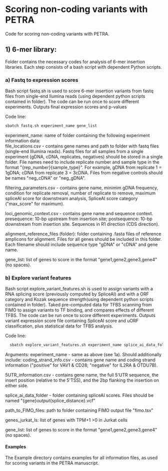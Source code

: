 # Scoring non-coding variants with PETRA

Code for scoring non-coding variants with PETRA.

## 1) 6-mer library:
Folder contains the necessary codes for analysis of 6-mer insertion libraries. Each step consists of a bash script with dependent Python scripts. 

### a) Fastq to expression scores 
Bash script fastq.sh is used to score 6-mer insertion variants from fastq files from single-end Ilumina reads (using dependent python scripts contained in folder). The code can be run once to score different experiments. 
Outputs final expression scores and p-values

Code line: 
```bash
sbatch fastq.sh experiment_name gene_list
```

experiment_name: name of folder containing the following experiment information data:	
file_locations.csv - contains gene names and path to folder with fastq files (single-end Illumina reads). Fastq files for all samples from a single experiment (gDNA, cDNA, replicates, negatives) should be stored in a single folder. File names need to include replicate number and sample type in the format "{rep_number}{sample_type}". For example, gDNA from replicate 1 = 1gDNA; cDNA from replicate 3 = 3cDNA. Files from negative controls should be names "neg_cDNA" or "neg_gDNA". 

filtering_parameters.csv - contains gene name, minimim gDNA frequency, condition for replicate removal, number of replicate to remove, maximum spliceAI score for downstream analysis, SpliceAI score category ("max_score" for maximum). 

loci_genomic_context.csv - contains gene name and sequence context. presequence: 10-bp upstream from insertion site; postsequence: 10-bp downstream from insertion site. Sequences in R1 direction (CDS direction). 

alignment_reference_files (folder): folder containing .fasta files of reference amplicons for alignment. Files for all genes should be included in this folder. Each filename should include sequence type "gDNA" or "cDNA" and gene name. 

gene_list: list of genes to score in the format "gene1,gene2,gene3,gene4" (no spaces).  

### b) Explore variant features
Bash script explore_variant_features.sh is used to assign variants with a RNA splicing score (previously computed by SpliceAI) and with a ORF category and Kozak sequence strength(using dependent python scripts contained in folder). Taked pre-computed data for TFBS scanning from FIMO to assign variants to TF binding, and compares effects of different TFBS. The code can be run once to score different experiments. 
Outputs variant expression score file containing SpliceAI score and uORF classification, plus statistical data for TFBS analysis. 

Code line: 
```bash
  sbatch explore_variant_features.sh experiment_name splice_ai_data_folder path_to_FIMO_files genes_jurkat_ls gene_list
```

Arguments:
experiment_name - same as above (see 1a). Should additionally include: 
coding_strand_info.csv - contains gene name and coding strand information ("positive" for VAV1 & CD28; "negative" for IL2RA & OTDU7B). 

5UTR_information.csv - contains gene name, the full 5'UTR sequence, the insert position (relative to the 5'TSS), and the 2bp flanking the insertion on either side.  

splice_ai_data_folder - folder containing spliceAI scores. Files should be named "{gene}_output_{splice_distance}.vcf"

path_to_FIMO_files: path to folder containing FIMO output file "fimo.tsv"

genes_jurkat_ls: list of genes with TPM+1 >0 in Jurkat cells

gene_list: list of genes to score in the format "gene1,gene2,gene3,gene4" (no spaces).  

#### Examples
The Example directory contains examples for all information files, as used for scoring variants in the PETRA manuscript. 
